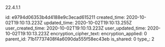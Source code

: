22.4.1.1

id: e9794d06353b4d4188e9c3ecad615211
created_time: 2020-10-02T19:10:13.223Z
updated_time: 2020-10-02T19:10:13.255Z
user_created_time: 2020-10-02T19:10:13.223Z
user_updated_time: 2020-10-02T19:10:13.223Z
encryption_cipher_text: 
encryption_applied: 0
parent_id: 71b17737408f4a6090da555f58ec43eb
is_shared: 0
type_: 2
